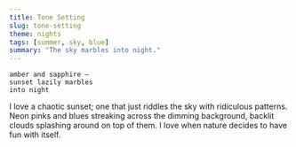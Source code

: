 ```yaml
---
title: Tone Setting
slug: tone-setting
theme: nights
tags: [summer, sky, blue]
summary: "The sky marbles into night."
---
```


```
amber and sapphire —
sunset lazily marbles
into night
```

I love a chaotic sunset; one that just riddles the sky with ridiculous patterns.
Neon pinks and blues streaking across the dimming background, backlit clouds splashing around on top of them.
I love when nature decides to have fun with itself.
